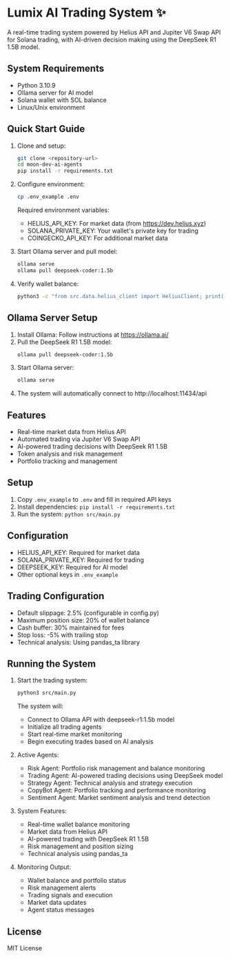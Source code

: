 # Lumix AI Trading System ✨

A real-time trading system powered by Helius API and Jupiter V6 Swap API for Solana trading, with AI-driven decision making using the DeepSeek R1 1.5B model.

## System Requirements
- Python 3.10.9
- Ollama server for AI model
- Solana wallet with SOL balance
- Linux/Unix environment

## Quick Start Guide

1. Clone and setup:
   ```bash
   git clone <repository-url>
   cd moon-dev-ai-agents
   pip install -r requirements.txt
   ```

2. Configure environment:
   ```bash
   cp .env_example .env
   ```
   Required environment variables:
   - HELIUS_API_KEY: For market data (from https://dev.helius.xyz)
   - SOLANA_PRIVATE_KEY: Your wallet's private key for trading
   - COINGECKO_API_KEY: For additional market data

3. Start Ollama server and pull model:
   ```bash
   ollama serve
   ollama pull deepseek-coder:1.5b
   ```

4. Verify wallet balance:
   ```bash
   python3 -c "from src.data.helius_client import HeliusClient; print(f'Wallet Balance: {HeliusClient().get_wallet_balance(\"4BKPzFyjBaRP3L1PNDf3xTerJmbbxxESmDmZJ2CZYdQ5\")} SOL')"
   ```

## Ollama Server Setup
1. Install Ollama: Follow instructions at https://ollama.ai/
2. Pull the DeepSeek R1 1.5B model:
   ```bash
   ollama pull deepseek-coder:1.5b
   ```
3. Start Ollama server:
   ```bash
   ollama serve
   ```
4. The system will automatically connect to http://localhost:11434/api

## Features
- Real-time market data from Helius API
- Automated trading via Jupiter V6 Swap API
- AI-powered trading decisions with DeepSeek R1 1.5B
- Token analysis and risk management
- Portfolio tracking and management

## Setup
1. Copy `.env_example` to `.env` and fill in required API keys
2. Install dependencies: `pip install -r requirements.txt`
3. Run the system: `python src/main.py`

## Configuration
- HELIUS_API_KEY: Required for market data
- SOLANA_PRIVATE_KEY: Required for trading
- DEEPSEEK_KEY: Required for AI model
- Other optional keys in `.env_example`

## Trading Configuration
- Default slippage: 2.5% (configurable in config.py)
- Maximum position size: 20% of wallet balance
- Cash buffer: 30% maintained for fees
- Stop loss: -5% with trailing stop
- Technical analysis: Using pandas_ta library

## Running the System

1. Start the trading system:
   ```bash
   python3 src/main.py
   ```
   The system will:
   - Connect to Ollama API with deepseek-r1:1.5b model
   - Initialize all trading agents
   - Start real-time market monitoring
   - Begin executing trades based on AI analysis

2. Active Agents:
   - Risk Agent: Portfolio risk management and balance monitoring
   - Trading Agent: AI-powered trading decisions using DeepSeek model
   - Strategy Agent: Technical analysis and strategy execution
   - CopyBot Agent: Portfolio tracking and performance monitoring
   - Sentiment Agent: Market sentiment analysis and trend detection

3. System Features:
   - Real-time wallet balance monitoring
   - Market data from Helius API
   - AI-powered trading with DeepSeek R1 1.5B
   - Risk management and position sizing
   - Technical analysis using pandas_ta

4. Monitoring Output:
   - Wallet balance and portfolio status
   - Risk management alerts
   - Trading signals and execution
   - Market data updates
   - Agent status messages

## License
MIT License